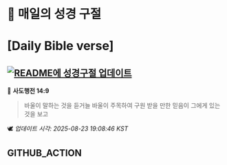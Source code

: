 # 🙏 매일의 성경 구절
# [Daily Bible verse]
## [![README에 성경구절 업데이트](https://github.com/DONGSUKA/first_test/actions/workflows/update-readme-bible.yml/badge.svg)](https://github.com/DONGSUKA/first_test/actions/workflows/update-readme-bible.yml)
<!-- START_BIBLE_VERSE -->
📖 **사도행전 14:9**
> 바울이 말하는 것을 듣거늘 바울이 주목하여 구원 받을 만한 믿음이 그에게 있는 것을 보고

🕊️ _업데이트 시각: 2025-08-23 19:08:46 KST_
  <!-- END_BIBLE_VERSE -->
## GITHUB_ACTION
